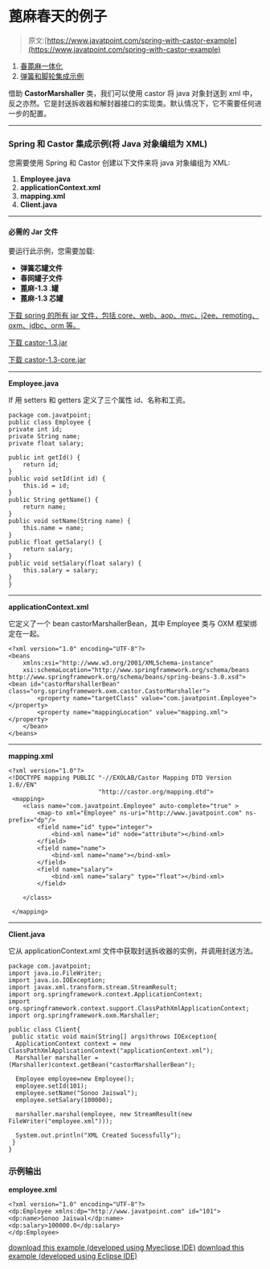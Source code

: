 # 蓖麻春天的例子

> 原文:[https://www.javatpoint.com/spring-with-castor-example](https://www.javatpoint.com/spring-with-castor-example)

1.  [春蓖麻一体化](#)
2.  [弹簧和脚轮集成示例](#ex)

借助 **CastorMarshaller** 类，我们可以使用 castor 将 java 对象封送到 xml 中，反之亦然。它是封送拆收器和解封器接口的实现类。默认情况下，它不需要任何进一步的配置。

* * *

### Spring 和 Castor 集成示例(将 Java 对象编组为 XML)

您需要使用 Spring 和 Castor 创建以下文件来将 java 对象编组为 XML:

1.  **Employee.java**
2.  **applicationContext.xml**
3.  **mapping.xml**
4.  **Client.java**

* * *

#### 必需的 Jar 文件

要运行此示例，您需要加载:

*   **弹簧芯罐文件**
*   **春网罐子文件**
*   **蓖麻-1.3 .罐**
*   **蓖麻-1.3 芯罐**

[下载 spring 的所有 jar 文件，包括 core、web、aop、mvc、j2ee、remoting、oxm、jdbc、orm 等。](https://static.javatpoint.com/src/sp/springjars.zip)

[下载 castor-1.3.jar](https://static.javatpoint.com/src/sp/jar/castor-1.3.jar.zip)

[下载 castor-1.3-core.jar](https://static.javatpoint.com/src/sp/jar/castor-1.3-core.jar.zip)

* * *

**Employee.java**

If 用 setters 和 getters 定义了三个属性 id、名称和工资。

```
package com.javatpoint;
public class Employee {
private int id;
private String name;
private float salary;

public int getId() {
	return id;
}
public void setId(int id) {
	this.id = id;
}
public String getName() {
	return name;
}
public void setName(String name) {
	this.name = name;
}
public float getSalary() {
	return salary;
}
public void setSalary(float salary) {
	this.salary = salary;
}
}

```

* * *

**applicationContext.xml**

它定义了一个 bean castorMarshallerBean，其中 Employee 类与 OXM 框架绑定在一起。

```
<?xml version="1.0" encoding="UTF-8"?>
<beans 
	xmlns:xsi="http://www.w3.org/2001/XMLSchema-instance"
	xsi:schemaLocation="http://www.springframework.org/schema/beans 
http://www.springframework.org/schema/beans/spring-beans-3.0.xsd">
<bean id="castorMarshallerBean" class="org.springframework.oxm.castor.CastorMarshaller">
		<property name="targetClass" value="com.javatpoint.Employee"></property>
		<property name="mappingLocation" value="mapping.xml"></property>
	</bean>
</beans>

```

* * *

**mapping.xml**

```
<?xml version="1.0"?>
<!DOCTYPE mapping PUBLIC "-//EXOLAB/Castor Mapping DTD Version 1.0//EN"
                         "http://castor.org/mapping.dtd">
 <mapping>
 	<class name="com.javatpoint.Employee" auto-complete="true" >
 		<map-to xml="Employee" ns-uri="http://www.javatpoint.com" ns-prefix="dp"/>
 		<field name="id" type="integer">
 			<bind-xml name="id" node="attribute"></bind-xml>
 		</field>
 		<field name="name">
 			<bind-xml name="name"></bind-xml>
 		</field>
 		<field name="salary">
 			<bind-xml name="salary" type="float"></bind-xml>
 		</field>

 	</class>

 </mapping>

```

* * *

**Client.java**

它从 applicationContext.xml 文件中获取封送拆收器的实例，并调用封送方法。

```
package com.javatpoint;
import java.io.FileWriter;
import java.io.IOException;
import javax.xml.transform.stream.StreamResult;
import org.springframework.context.ApplicationContext;
import org.springframework.context.support.ClassPathXmlApplicationContext;
import org.springframework.oxm.Marshaller;

public class Client{
 public static void main(String[] args)throws IOException{
  ApplicationContext context = new ClassPathXmlApplicationContext("applicationContext.xml");
  Marshaller marshaller = (Marshaller)context.getBean("castorMarshallerBean");

  Employee employee=new Employee();
  employee.setId(101);
  employee.setName("Sonoo Jaiswal");
  employee.setSalary(100000);

  marshaller.marshal(employee, new StreamResult(new FileWriter("employee.xml")));

  System.out.println("XML Created Sucessfully");
 }
}

```

### 示例输出

**employee.xml**

```
<?xml version="1.0" encoding="UTF-8"?>
<dp:Employee xmlns:dp="http://www.javatpoint.com" id="101">
<dp:name>Sonoo Jaiswal</dp:name>
<dp:salary>100000.0</dp:salary>
</dp:Employee>

```

[download this example (developed using Myeclipse IDE)](https://static.javatpoint.com/src/sp/castor.zip)
[download this example (developed using Eclipse IDE)](https://static.javatpoint.com/src/sp/eclipse/castor.zip)